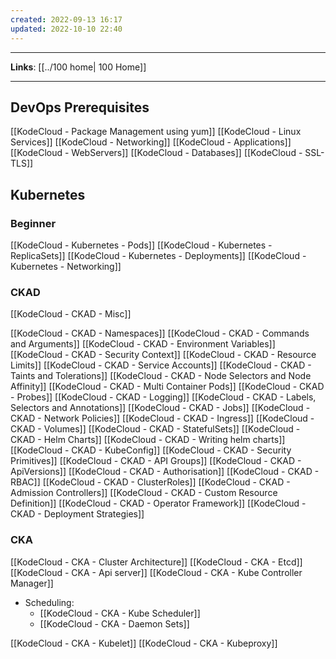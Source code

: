 ```yaml
---
created: 2022-09-13 16:17
updated: 2022-10-10 22:40
---
```

---
**Links**: [[../100 home| 100 Home]]

---
## DevOps Prerequisites 
[[KodeCloud - Package Management using yum]]
[[KodeCloud - Linux Services]]
[[KodeCloud - Networking]]
[[KodeCloud - Applications]]
[[KodeCloud - WebServers]]
[[KodeCloud - Databases]]
[[KodeCloud - SSL-TLS]]

## Kubernetes
### Beginner
[[KodeCloud - Kubernetes - Pods]]
[[KodeCloud - Kubernetes - ReplicaSets]]
[[KodeCloud - Kubernetes - Deployments]]
[[KodeCloud - Kubernetes - Networking]]

### CKAD
[[KodeCloud - CKAD - Misc]]

[[KodeCloud - CKAD - Namespaces]]
[[KodeCloud - CKAD - Commands and Arguments]]
[[KodeCloud - CKAD - Environment Variables]]
[[KodeCloud - CKAD - Security Context]]
[[KodeCloud - CKAD - Resource Limits]]
[[KodeCloud - CKAD - Service Accounts]]
[[KodeCloud - CKAD - Taints and Tolerations]]
[[KodeCloud - CKAD - Node Selectors and Node Affinity]]
[[KodeCloud - CKAD - Multi Container Pods]]
[[KodeCloud - CKAD - Probes]]
[[KodeCloud - CKAD - Logging]]
[[KodeCloud - CKAD - Labels, Selectors and Annotations]]
[[KodeCloud - CKAD - Jobs]]
[[KodeCloud - CKAD - Network Policies]]
[[KodeCloud - CKAD - Ingress]]
[[KodeCloud - CKAD - Volumes]]
[[KodeCloud - CKAD - StatefulSets]]
[[KodeCloud - CKAD - Helm Charts]]
[[KodeCloud - CKAD - Writing helm charts]]
[[KodeCloud - CKAD - KubeConfig]]
[[KodeCloud - CKAD - Security Primitives]]
[[KodeCloud - CKAD - API Groups]]
[[KodeCloud - CKAD - ApiVersions]]
[[KodeCloud - CKAD - Authorisation]]
[[KodeCloud - CKAD - RBAC]]
[[KodeCloud - CKAD - ClusterRoles]]
[[KodeCloud - CKAD - Admission Controllers]]
[[KodeCloud - CKAD - Custom Resource Definition]]
[[KodeCloud - CKAD - Operator Framework]]
[[KodeCloud - CKAD - Deployment Strategies]]

### CKA
[[KodeCloud - CKA - Cluster Architecture]]
[[KodeCloud - CKA - Etcd]]
[[KodeCloud - CKA - Api server]]
[[KodeCloud - CKA - Kube Controller Manager]]

- Scheduling:
	- [[KodeCloud - CKA - Kube Scheduler]]
	- [[KodeCloud - CKA - Daemon Sets]]
	
[[KodeCloud - CKA - Kubelet]]
[[KodeCloud - CKA - Kubeproxy]]